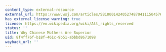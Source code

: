 ```yaml
---
content_type: external-resource
external_url: https://www.wsj.com/articles/SB10001424052748704111504576059713528698754
has_external_license_warning: true
license: https://en.wikipedia.org/wiki/All_rights_reserved
status: ''
title: Why Chinese Mothers Are Superior
uid: 8f4ff76f-b18f-461c-9b51-abbbd8671098
wayback_url: ''
---
```

